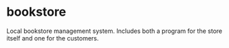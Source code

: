 # bookstore
Local bookstore management system. Includes both a program for the store itself and one for the customers.
